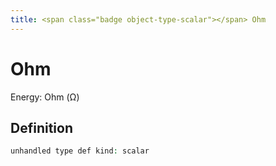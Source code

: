 ```yaml
---
title: <span class="badge object-type-scalar"></span> Ohm
---
```

# <span class="badge object-type-scalar"></span> Ohm

Energy: Ohm (Ω)

## Definition

```php
unhandled type def kind: scalar
```
